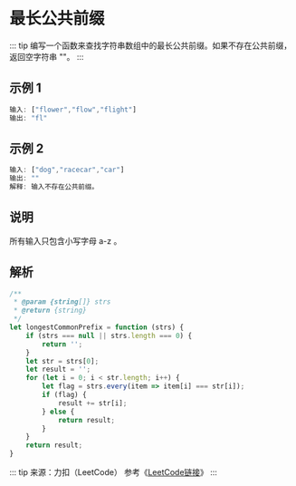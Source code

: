 # 最长公共前缀 

::: tip 编写一个函数来查找字符串数组中的最长公共前缀。如果不存在公共前缀，返回空字符串 ""。
:::

## 示例 1
```JavaScript
输入: ["flower","flow","flight"]
输出: "fl"
```

## 示例 2
```JavaScript
输入: ["dog","racecar","car"]
输出: ""
解释: 输入不存在公共前缀。
```

## 说明
所有输入只包含小写字母 a-z 。

## 解析
```JavaScript
/**
 * @param {string[]} strs
 * @return {string}
 */
let longestCommonPrefix = function (strs) {
    if (strs === null || strs.length === 0) {
        return '';
    }
    let str = strs[0];
    let result = '';
    for (let i = 0; i < str.length; i++) {
        let flag = strs.every(item => item[i] === str[i]);
        if (flag) {
            result += str[i];
        } else {
            return result;
        }
    }
    return result;
}
```

::: tip 来源：力扣（LeetCode）
参考《[LeetCode链接](https://leetcode-cn.com/problems/longest-common-prefix)》
:::
